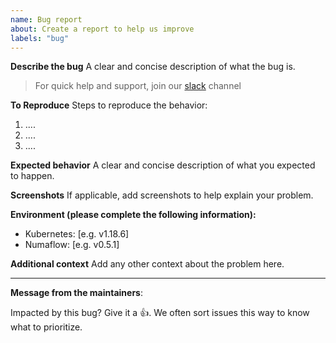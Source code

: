 ```yaml
---
name: Bug report
about: Create a report to help us improve
labels: "bug"
---
```


**Describe the bug**
A clear and concise description of what the bug is.

>For quick help and support, join our [slack](https://numaproj.slack.com/join/shared_invite/zt-19svuv47m-YKHhsQ~~KK9mBv1E7pNzfg#/shared-invite/email) channel

**To Reproduce**
Steps to reproduce the behavior:

1. ....
2. ....
3. ....

**Expected behavior**
A clear and concise description of what you expected to happen.

**Screenshots**
If applicable, add screenshots to help explain your problem.

**Environment (please complete the following information):**

- Kubernetes: [e.g. v1.18.6]
- Numaflow: [e.g. v0.5.1]

**Additional context**
Add any other context about the problem here.

---

<!-- Issue Author: Don't delete this message to encourage other users to support your issue! -->

**Message from the maintainers**:

Impacted by this bug? Give it a 👍. We often sort issues this way to know what to prioritize.

